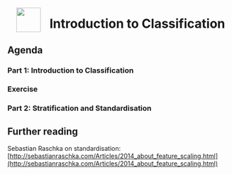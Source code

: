 <img src="http://imgur.com/1ZcRyrc.png" style="float: left; margin: 20px; height: 55px">

# Introduction to Classification

## Agenda

### Part 1: Introduction to Classification

### Exercise

### Part 2: Stratification and Standardisation

## Further reading

Sebastian Raschka on standardisation: [http://sebastianraschka.com/Articles/2014_about_feature_scaling.html](http://sebastianraschka.com/Articles/2014_about_feature_scaling.html)